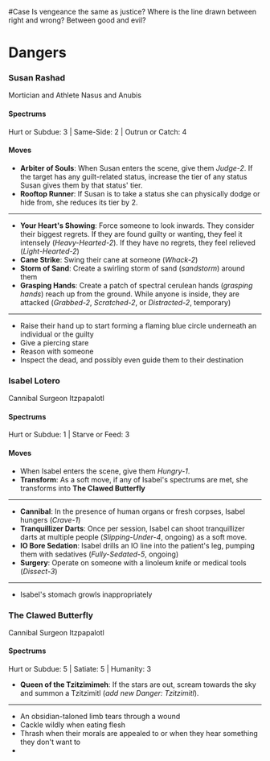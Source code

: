 #Case Is vengeance the same as justice? Where is the line drawn between right and wrong? Between good and evil?

# Dangers
### Susan Rashad
Mortician and Athlete
Nasus and Anubis
#### Spectrums
Hurt or Subdue: 3 | Same-Side: 2 | Outrun or Catch: 4
#### Moves
- **Arbiter of Souls**: When Susan enters the scene, give them *Judge-2*. If the target has any guilt-related status, increase the tier of any status Susan gives them by that status' tier.
- **Rooftop Runner**: If Susan is to take a status she can physically dodge or hide from, she reduces its tier by 2.
- ---
- **Your Heart's Showing**: Force someone to look inwards. They consider their biggest regrets. If they are found guilty or wanting, they feel it intensely (*Heavy-Hearted-2*). If they have no regrets, they feel relieved (*Light-Hearted-2*)
- **Cane Strike**: Swing their cane at someone (*Whack-2*)
- **Storm of Sand**: Create a swirling storm of sand (*sandstorm*) around them
- **Grasping Hands**: Create a patch of spectral cerulean hands (*grasping hands*) reach up from the ground. While anyone is inside, they are attacked (*Grabbed-2*, *Scratched-2*, or *Distracted-2*, temporary)
- ---
- Raise their hand up to start forming a flaming blue circle underneath an individual or the guilty
- Give a piercing stare
- Reason with someone
- Inspect the dead, and possibly even guide them to their destination
### Isabel Lotero
Cannibal Surgeon
Itzpapalotl
#### Spectrums
Hurt or Subdue: 1 | Starve or Feed: 3 
#### Moves
- When Isabel enters the scene, give them *Hungry-1*.
- **Transform**: As a soft move, if any of Isabel's spectrums are met, she transforms into **The Clawed Butterfly**
- ---
- **Cannibal**: In the presence of human organs or fresh corpses, Isabel hungers (*Crave-1*)
- **Tranquillizer Darts**: Once per session, Isabel can shoot tranquillizer darts at multiple people (*Slipping-Under-4*, ongoing) as a soft move.
- **IO Bore Sedation**: Isabel drills an IO line into the patient's leg, pumping them with sedatives (*Fully-Sedated-5*, ongoing)
- **Surgery**: Operate on someone with a linoleum knife or medical tools (*Dissect-3*)
- ---
- Isabel's stomach growls inappropriately

### The Clawed Butterfly
Cannibal Surgeon
Itzpapalotl
#### Spectrums
Hurt or Subdue: 5 | Satiate: 5 | Humanity: 3

- **Queen of the Tzitzimimeh**: If the stars are out, scream towards the sky and summon a Tzitzimitl (*add new Danger: Tzitzimitl*).
---
- An obsidian-taloned limb tears through a wound
- Cackle wildly when eating flesh
- Thrash when their morals are appealed to or when they hear something they don't want to
- 